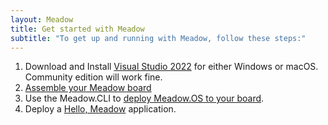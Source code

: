 ```yaml
---
layout: Meadow
title: Get started with Meadow
subtitle: "To get up and running with Meadow, follow these steps:"
---
```


 1. Download and Install [Visual Studio 2022](https://visualstudio.microsoft.com/) for either Windows or macOS. Community edition will work fine.
 2. [Assemble your Meadow board](/Meadow/Getting_Started/Assemble_Meadow/)
 3. Use the Meadow.CLI to [deploy Meadow.OS to your board](/Meadow/Getting_Started/Deploying_Meadow/).
 4. Deploy a [Hello, Meadow](/Meadow/Getting_Started/MCUs/F7_Feather/) application.
